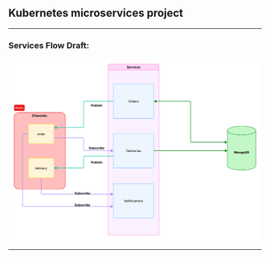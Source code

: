 ## Kubernetes microservices project

---
### **Services Flow Draft:** <br>
![orders-project.png](assets/orders-project.png)

---